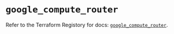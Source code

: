 # `google_compute_router`

Refer to the Terraform Registory for docs: [`google_compute_router`](https://registry.terraform.io/providers/hashicorp/google/4.80.0/docs/resources/compute_router).
